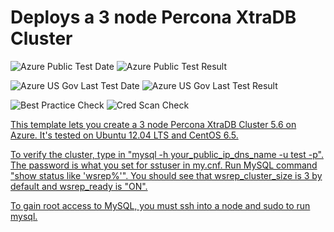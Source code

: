 # Deploys a 3 node Percona XtraDB Cluster

![Azure Public Test Date](https://azurequickstartsservice.blob.core.windows.net/badges/mysql-ha-pxc/PublicLastTestDate.svg)
![Azure Public Test Result](https://azurequickstartsservice.blob.core.windows.net/badges/mysql-ha-pxc/PublicDeployment.svg)

![Azure US Gov Last Test Date](https://azurequickstartsservice.blob.core.windows.net/badges/mysql-ha-pxc/FairfaxLastTestDate.svg)
![Azure US Gov Last Test Result](https://azurequickstartsservice.blob.core.windows.net/badges/mysql-ha-pxc/FairfaxDeployment.svg)

![Best Practice Check](https://azurequickstartsservice.blob.core.windows.net/badges/mysql-ha-pxc/BestPracticeResult.svg)
![Cred Scan Check](https://azurequickstartsservice.blob.core.windows.net/badges/mysql-ha-pxc/CredScanResult.svg)

<a href="https://portal.azure.com/#create/Microsoft.Template/uri/https%3A%2F%2Fraw.githubusercontent.com%2Fazure%2Fazure-quickstart-templates%2Fmaster%2Fmysql-ha-pxc%2Fazuredeploy.json" target="_blank">

This template lets you create a 3 node Percona XtraDB Cluster 5.6 on Azure. It's
tested on Ubuntu 12.04 LTS and CentOS 6.5.

To verify the cluster, type in "mysql -h your_public_ip_dns_name -u test -p".
The password is what you set for sstuser in my.cnf. Run MySQL command "show
status like 'wsrep%'". You should see that wsrep_cluster_size is 3 by default
and wsrep_ready is "ON".

To gain root access to MySQL, you must ssh into a node and sudo to run mysql.
